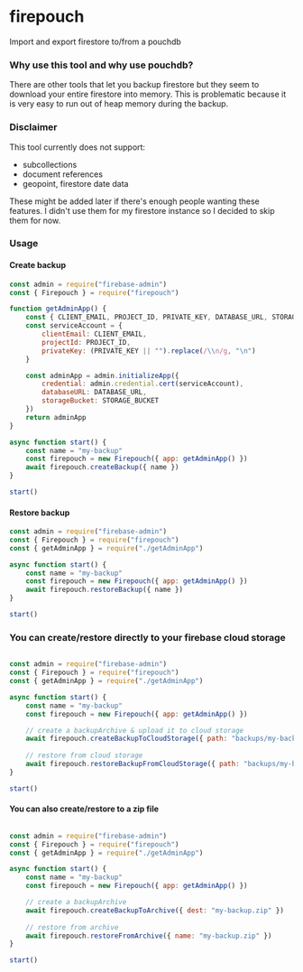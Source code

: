 # firepouch
Import and export firestore to/from a pouchdb

### Why use this tool and why use pouchdb?
There are other tools that let you backup firestore but they seem to download your entire firestore into memory. This is problematic because it is very easy to run out of heap memory during the backup.

### Disclaimer
This tool currently does not support:
- subcollections
- document references
- geopoint, firestore date data

These might be added later if there's enough people wanting these features. I didn't use them for my firestore instance so I decided to skip them for now.

### Usage

#### Create backup
```javascript
const admin = require("firebase-admin")
const { Firepouch } = require("firepouch")

function getAdminApp() {
    const { CLIENT_EMAIL, PROJECT_ID, PRIVATE_KEY, DATABASE_URL, STORAGE_BUCKET } = process.env
    const serviceAccount = {
        clientEmail: CLIENT_EMAIL,
        projectId: PROJECT_ID,
        privateKey: (PRIVATE_KEY || "").replace(/\\n/g, "\n")
    }

    const adminApp = admin.initializeApp({
        credential: admin.credential.cert(serviceAccount),
        databaseURL: DATABASE_URL,
        storageBucket: STORAGE_BUCKET
    })
    return adminApp
}

async function start() {
    const name = "my-backup"
    const firepouch = new Firepouch({ app: getAdminApp() })
    await firepouch.createBackup({ name })
}

start()
```

#### Restore backup
```javascript
const admin = require("firebase-admin")
const { Firepouch } = require("firepouch")
const { getAdminApp } = require("./getAdminApp")

async function start() {
    const name = "my-backup"
    const firepouch = new Firepouch({ app: getAdminApp() })
    await firepouch.restoreBackup({ name })
}

start()
```

### You can create/restore directly to your firebase cloud storage
```javascript

const admin = require("firebase-admin")
const { Firepouch } = require("firepouch")
const { getAdminApp } = require("./getAdminApp")

async function start() {
    const name = "my-backup"
    const firepouch = new Firepouch({ app: getAdminApp() })

    // create a backupArchive & upload it to cloud storage
    await firepouch.createBackupToCloudStorage({ path: "backups/my-backup.zip" })
    
    // restore from cloud storage
    await firepouch.restoreBackupFromCloudStorage({ path: "backups/my-backup.zip" })
}

start()

```

#### You can also create/restore to a zip file
```javascript

const admin = require("firebase-admin")
const { Firepouch } = require("firepouch")
const { getAdminApp } = require("./getAdminApp")

async function start() {
    const name = "my-backup"
    const firepouch = new Firepouch({ app: getAdminApp() })

    // create a backupArchive
    await firepouch.createBackupToArchive({ dest: "my-backup.zip" })
    
    // restore from archive
    await firepouch.restoreFromArchive({ name: "my-backup.zip" })
}

start()
```